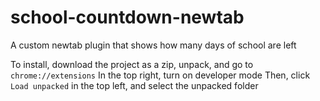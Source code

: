 # school-countdown-newtab
A custom newtab plugin that shows how many days of school are left

To install, download the project as a zip, unpack, and go to `chrome://extensions`
In the top right, turn on developer mode
Then, click `Load unpacked` in the top left, and select the unpacked folder

